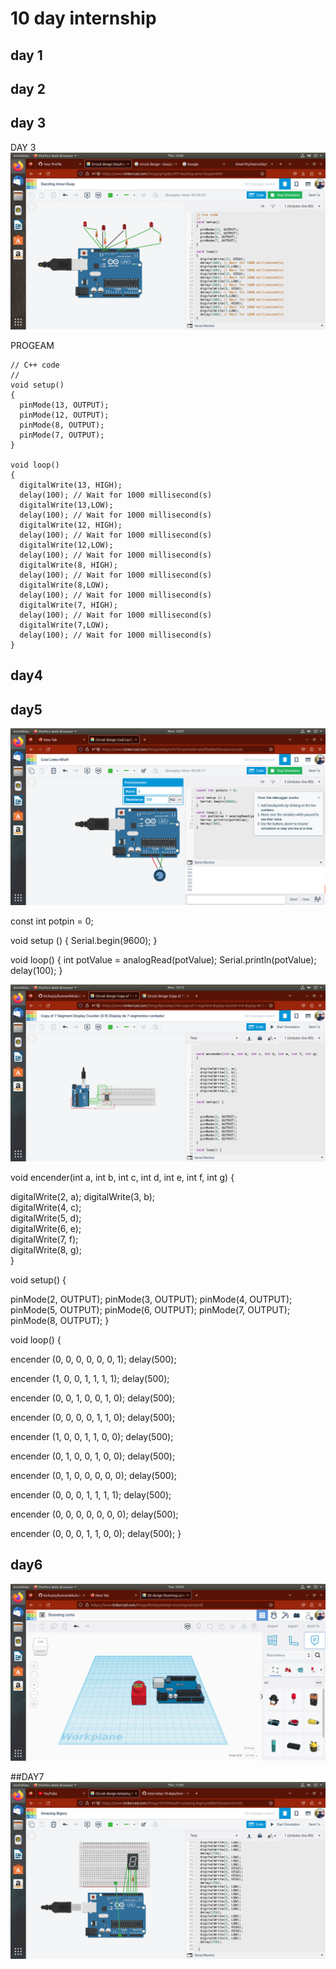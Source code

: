  # 10 day internship
## day 1
## day 2
## day 3


DAY 3
![NO IMAGE](https://github.com/aswinkichuzzz/kichuzzz/blob/main/Screenshot%20from%202023-05-11%2015-42-55.png)

PROGEAM
```
// C++ code
//
void setup()
{
  pinMode(13, OUTPUT);
  pinMode(12, OUTPUT);
  pinMode(8, OUTPUT);
  pinMode(7, OUTPUT);
}

void loop()
{
  digitalWrite(13, HIGH);
  delay(100); // Wait for 1000 millisecond(s)
  digitalWrite(13,LOW);
  delay(100); // Wait for 1000 millisecond(s)
  digitalWrite(12, HIGH);
  delay(100); // Wait for 1000 millisecond(s)
  digitalWrite(12,LOW);
  delay(100); // Wait for 1000 millisecond(s)
  digitalWrite(8, HIGH);
  delay(100); // Wait for 1000 millisecond(s)
  digitalWrite(8,LOW);
  delay(100); // Wait for 1000 millisecond(s)
  digitalWrite(7, HIGH);
  delay(100); // Wait for 1000 millisecond(s)
  digitalWrite(7,LOW);
  delay(100); // Wait for 1000 millisecond(s)
}

```
## day4

## day5
![AND](https://github.com/aswinkichuzzz/kichuzzz/blob/main/Screenshot%20from%202023-05-15%2014-27-56.png)

const int potpin = 0;

void setup () {
  Serial.begin(9600);
}

void loop() {
  int potValue = analogRead(potValue);
  Serial.println(potValue);
  delay(100);
}

![text](https://github.com/aswinkichuzzz/kichuzzz/blob/main/Screenshot%20from%202023-05-15%2015-15-39.png)

void encender(int a, int b, int c, int d, int e, int f, int g)
{
 

  digitalWrite(2, a);
  digitalWrite(3, b);  
  digitalWrite(4, c);  
  digitalWrite(5, d);  
  digitalWrite(6, e);  
  digitalWrite(7, f);  
  digitalWrite(8, g);  
}

void setup() {



  pinMode(2, OUTPUT);
  pinMode(3, OUTPUT);
  pinMode(4, OUTPUT);
  pinMode(5, OUTPUT);
  pinMode(6, OUTPUT);
  pinMode(7, OUTPUT);
  pinMode(8, OUTPUT);
}

void loop() {

  

  encender (0, 0, 0, 0, 0, 0, 1); 
  delay(500);

  encender (1, 0, 0, 1, 1, 1, 1); 
  delay(500);

  encender (0, 0, 1, 0, 0, 1, 0); 
  delay(500);

  encender (0, 0, 0, 0, 1, 1, 0); 
  delay(500);

  encender (1, 0, 0, 1, 1, 0, 0); 
  delay(500);

  encender (0, 1, 0, 0, 1, 0, 0); 
  delay(500);

  encender (0, 1, 0, 0, 0, 0, 0); 
  delay(500);

  encender (0, 0, 0, 1, 1, 1, 1); 
  delay(500);

  encender (0, 0, 0, 0, 0, 0, 0); 
  delay(500);

  encender (0, 0, 0, 1, 1, 0, 0); 
  delay(500);
} 

## day6
![3d](https://github.com/aswinkichuzzz/kichuzzz/blob/main/Screenshot%20from%202023-05-16%2010-24-12.png)

##DAY7
![7 SEGMENT](https://github.com/aswinkichuzzz/kichuzzz/blob/main/Screenshot%20from%202023-05-18%2011-05-53.png)
